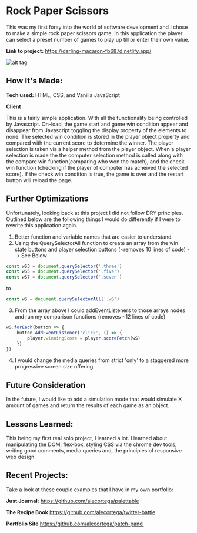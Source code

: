 # Rock Paper Scissors
This was my first foray into the world of software development and I chose to make a simple rock paper scissors game. In this application the player can select a preset number of games to play up till or enter their own value.

**Link to project:** https://darling-macaron-fb687d.netlify.app/

![alt tag](http://placecorgi.com/1200/650)

## How It's Made:

**Tech used:** HTML, CSS, and Vanilla JavaScript

**Client**

This is a fairly simple application. With all the functionality being controlled by Javascript. On-load, the game start and game win condition appear and disappear from Javascript toggling the display property of the elements to none. The selected win condition is stored in the player object property and compared with the current score to determine the winner. The player selection is taken via a helper method from the player object. When a player selection is made the the computer selection method is called along with the compare win function(comparing who won the match), and the check win function (checking if the player of computer has acheived the selected score). If the check win condition is true, the game is over and the restart button will reload the page.

## Further Optimizations

Unfortunately, looking back at this project I did not follow DRY principles. Outlined below are the following things I would do differently if I were to rewrite this application again. 

1. Better function and variable names that are easier to understand.
2. Using the QuerySelectorAll function to create an array from the win state buttons and player selection buttons (~removes 10 lines of code) --> See Below

```JavaScript
const wS3 = document.querySelector('.three')
const wS5 = document.querySelector('.five')
const wS7 = document.querySelector('.seven')
```
to

```JavaScript
const wS = document.querySelectorAll('.wS')
```

3. From the array above I could addEventListeners to those arrays nodes and run my comparison functions (removes ~12 lines of code)

```JavaScript
wS.forEach(button => {
    button.AddEventListener('click', () => {
        player.winningScore = player.scoreFetch(wS)
    })
})
```

4. I would change the media queries from strict 'only' to a staggered more progressive screen size offering

## Future Consideration

In the future, I would like to add a simulation mode that would simulate X amount of games and return the results of each game as an object.

## Lessons Learned:

This being my first real solo project, I learned a lot. I learned about manipulating the DOM, flex-box, styling CSS via the chrome dev tools, writing good comments, media queries and, the principles of responsive web design.

## Recent Projects:
Take a look at these couple examples that I have in my own portfolio:

**Just Journal:** https://github.com/alecortega/palettable

**The Recipe Book** https://github.com/alecortega/twitter-battle

**Portfolio Site** https://github.com/alecortega/patch-panel


